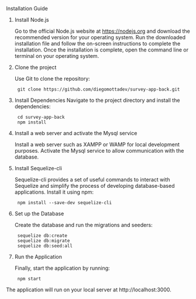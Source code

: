 Installation Guide

1. Install Node.js
    
    Go to the official Node.js website at https://nodejs.org and download the recommended version for your operating system. Run the downloaded installation file and follow the on-screen instructions to complete the installation. Once the installation is complete, open the command line or terminal on your operating system.

2. Clone the project

    Use Git to clone the repository:

        git clone https://github.com/diegomottadev/survey-app-back.git

3. Install Dependencies
    Navigate to the project directory and install the dependencies:

        cd survey-app-back
        npm install

4. Install a web server and activate the Mysql service
    
    Install a web server such as XAMPP or WAMP for local development purposes. Activate the Mysql service to allow communication with the database.

5. Install Sequelize-cli    
    
    Sequelize-cli provides a set of useful commands to interact with Sequelize and simplify the process of developing database-based applications. Install it using npm:

        npm install --save-dev sequelize-cli
6. Set up the Database

    Create the database and run the migrations and seeders:

        sequelize db:create
        sequelize db:migrate
        sequelize db:seed:all
7. Run the Application

    Finally, start the application by running:

        npm start

The application will run on your local server at http://localhost:3000.
